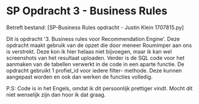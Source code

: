 # SP Opdracht 3 - Business Rules
Betreft bestand: [SP-Business Rules opdracht - Justin Klein 1707815.py]

Dit is opdracht '3. Business rules voor Recommendation Engine'. Deze opdracht maakt gebruik van de opzet
die door meneer Roumimper aan ons is verstrekt. Deze kon ik hier helaas niet bijvoegen, maar ik kan
wel screenshots van het resultaat uploaden. Verder is de SQL code voor het aanmaken van de tabellen
verwerkt in de code in een aparte functie. De opdracht gebruikt 1 profiel_id voor iedere filter-
methode. Deze kunnen aangepast worden en ook dan werken de functies volledig.

P.S: Code is in het Engels, omdat ik dit persoonlijk prettiger vindt. Mocht dit
niet wenselijk zijn dan hoor ik dat graag.

